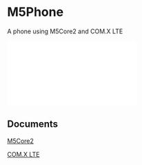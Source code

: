 # M5Phone
A phone using M5Core2 and COM.X LTE

<iframe src="//player.bilibili.com/player.html?aid=556301382&bvid=BV1pe4y1Q7Ni&cid=785647253&page=1" scrolling="no" border="0" frameborder="no" framespacing="0" allowfullscreen="true"> </iframe>

## Documents

[M5Core2](https://docs.m5stack.com/en/core/core2)

[COM.X LTE](https://docs.m5stack.com/en/module/comx_lte)
